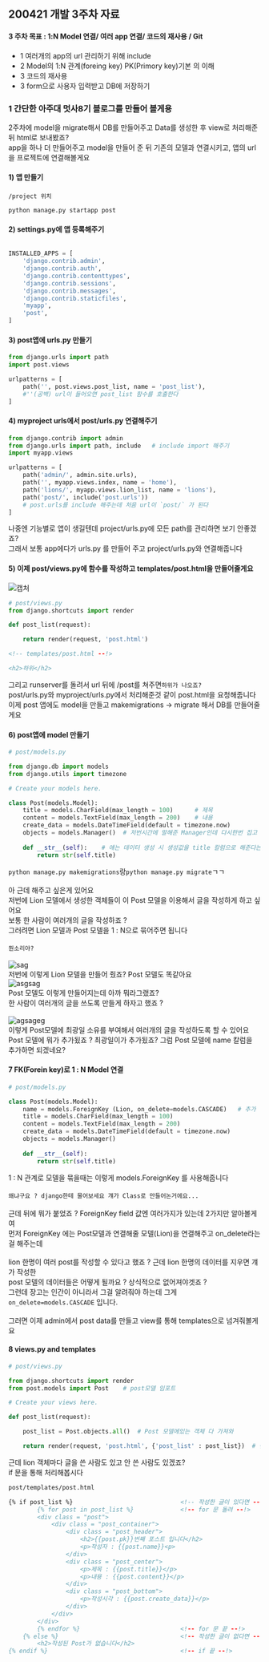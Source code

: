 ## 200421 개발 3주차 자료
#### 3 주차 목표 : 1:N Model 연결/ 여러 app 연결/ 코드의 재사용 / Git
- 1 여러개의 app의 url 관리하기 위해 include
- 2 Model의 1:N 관계(foreing key) PK(Primory key)기본 의   이해
- 3 코드의 재사용
- 3 form으로 사용자 입력받고 DB에 저장하기

### 1 간단한 아주대 멋사8기 블로그를 만들어 볼게용

2주차에 model을 migrate해서 DB를 만들어주고 Data를 생성한 후 view로 처리해준 뒤 html로 보내봤죠?<br/>
app을 하나 더 만들어주고 model을 만들어 준 뒤 기존의 모델과 연결시키고, 앱의 url을 프로젝트에 연결해볼게요<br/>

#### 1) 앱 만들기
```
/project 위치

python manage.py startapp post
```
#### 2) settings.py에 앱 등록해주기
```python

INSTALLED_APPS = [
    'django.contrib.admin',
    'django.contrib.auth',
    'django.contrib.contenttypes',
    'django.contrib.sessions',
    'django.contrib.messages',
    'django.contrib.staticfiles',
    'myapp',
    'post',
]
```
#### 3) post앱에 urls.py 만들기
```python
from django.urls import path
import post.views

urlpatterns = [
    path('', post.views.post_list, name = 'post_list'), 
    #''(공백) url이 들어오면 post_list 함수를 호출한다
]
```
#### 4) myproject urls에서 post/urls.py 연결해주기
```python
from django.contrib import admin
from django.urls import path, include   # include import 해주기
import myapp.views

urlpatterns = [
    path('admin/', admin.site.urls),
    path('', myapp.views.index, name = 'home'),
    path('lions/', myapp.views.lion_list, name = 'lions'),
    path('post/', include('post.urls')) 
    # post.urls를 include 해주는데 처음 url이 `post/` 가 된다   
]
```
나중엔 기능별로 앱이 생길텐데 project/urls.py에 모든 path를 관리하면 보기 안좋겠죠?<br/>
그래서 보통 app에다가 urls.py 를 만들어 주고 project/urls.py와 연결해줍니다<br/>
#### 5) 이제 post/views.py에 함수를 작성하고 templates/post.html을 만들어줄게요
![캡처](https://user-images.githubusercontent.com/48672212/79643223-f0258380-81dc-11ea-8519-f1c536d99dc3.JPG)
<br/>
```python
# post/views.py
from django.shortcuts import render

def post_list(request):

    return render(request, 'post.html')
```
```html
<!-- templates/post.html --!>

<h2>하위</h2>
```
그리고 runserver를 돌려서 url 뒤에 /post를 쳐주면`하위가 나오죠?`<br/>
post/urls.py와 myproject/urls.py에서 처리해준것 같이 post.html을 요청해줍니다<br/>
이제 post 앱에도 model을 만들고 makemigrations -> migrate 해서 DB를 만들어줄게요 <br/>
#### 6) post앱에 model 만들기
```python
# post/models.py

from django.db import models
from django.utils import timezone

# Create your models here.

class Post(models.Model):
    title = models.CharField(max_length = 100)      # 제목
    content = models.TextField(max_length = 200)    # 내용
    create_data = models.DateTimeField(default = timezone.now)
    objects = models.Manager()  # 저번시간에 말해준 Manager인데 다시한번 집고 넘어가
    
    def __str__(self):    # 얘는 데이터 생성 시 생성값을 title 칼럼으로 해준다는 것
        return str(self.title)
```
`python manage.py makemigrations`랑`python manage.py migrate`ㄱㄱ<br/><br/>
아 근데 해주고 싶은게 있어요<br/>
저번에 Lion 모델에서 생성한 객체들이 이 Post 모델을 이용해서 글을 작성하게 하고 싶어요<br/>
보통 한 사람이 여러개의 글을 작성하죠 ? <br/>
그러려면 Lion 모델과 Post 모델을 1 : N으로 묶어주면 됩니다 <br/><br/>
`뭔소리야?`<br/><br/>
![sag](https://user-images.githubusercontent.com/48672212/79643539-5e1e7a80-81de-11ea-94e0-ec315176803c.JPG)
<br/>
저번에 이렇게 Lion 모델을 만들어 줬죠? Post 모델도 똑같아요<br/>
![asgsag](https://user-images.githubusercontent.com/48672212/79643642-ef8dec80-81de-11ea-842c-b7476d193ec6.JPG)
<br/>
Post 모델도 이렇게 만들어지는데 아까 뭐라그랬죠?<br/>
한 사람이 여러개의 글을 쓰도록 만들게 하자고 했죠 ? <br/>
<br/>
![agsageg](https://user-images.githubusercontent.com/48672212/79643732-4d223900-81df-11ea-8471-832c13b6e890.JPG)
<br/>
이렇게 Post모델에 최광일 소유를 부여해서 여러개의 글을 작성하도록 할 수 있어요<br/>
Post 모델에 뭐가 추가됬죠 ? 최광일이가 추가됬죠? 그럼 Post 모델에 name 칼럼을 추가하면 되겠네요?
#### 7 FK(Forein key)로 1 : N Model 연결
```python
# post/models.py

class Post(models.Model):
    name = models.ForeignKey (Lion, on_delete=models.CASCADE)   # 추가
    title = models.CharField(max_length = 100)
    content = models.TextField(max_length = 200)
    create_data = models.DateTimeField(default = timezone.now)
    objects = models.Manager()
    
    def __str__(self):
        return str(self.title)
```
1 : N 관계로 모델을 묶을때는 이렇게 models.ForeignKey 를 사용해줍니다<br/><br/>
`왜냐구요 ? django한테 물어보세요 걔가 Class로 만들어논거에요...`<br/><br/>
근데 뒤에 뭐가 붙었죠 ? ForeignKey field 값엔 여러가지가 있는데 2가지만 알아볼게여 <br/>
먼저 ForeignKey 에는 Post모델과 연결해줄 모델(Lion)을 연결해주고 on_delete라는 걸 해주는데 <br/><br/>
lion 한명이 여러 post를 작성할 수 있다고 했죠 ? 근데 lion 한명의 데이터를 지우면 걔가 작성한 <br/>
post 모델의 데이터들은 어떻게 될까요 ? 상식적으로 없어져야겟죠 ? <br/>
그런데 장고는 인간이 아니라서 그걸 알려줘야 하는데 그게 `on_delete=models.CASCADE` 입니다.
<br/>
<br/>
그러면 이제 admin에서 post data를 만들고 view를 통해 templates으로 넘겨줘볼게요<br/>
#### 8 views.py and templates
```python
# post/views.py

from django.shortcuts import render
from post.models import Post    # post모델 임포트

# Create your views here.

def post_list(request):

    post_list = Post.objects.all()  # Post 모델에있는 객체 다 가져와

    return render(request, 'post.html', {'post_list' : post_list})  # 변수 넘겨줘
```
근데 lion 객체마다 글을 쓴 사람도 있고 안 쓴 사람도 있겠죠?<br/>
if 문을 통해 처리해봅시다
```html
post/templates/post.html

{% if post_list %}                              <!-- 작성한 글이 있다면 --!>
        {% for post in post_list %}             <!-- for 문 돌려 --!>
        <div class = "post">
            <div class = "post_container">
                <div class = "post_header">
                    <h2>{{post.pk}}번째 포스트 입니다</h2>
                    <p>작성자 : {{post.name}}<p>    
                </div>
                <div class = "post_center">
                    <p>제목 : {{post.title}}</p>
                    <p>내용 : {{post.content}}</p>
                </div>
                <div class = "post_bottom">
                    <p>작성시각 : {{post.create_data}}</p>
                </div>
            </div>
        </div>
        {% endfor %}                            <!-- for 문 끝 --!>
    {% else %}                                  <!-- 작성한 글이 없다면 --!>
        <h2>작성된 Post가 없습니다</h2>
{% endif %}                                     <!-- if 끝 --!>
```

